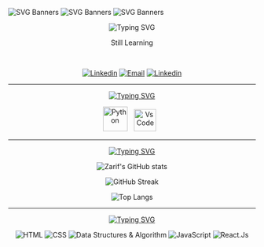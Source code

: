 
![SVG Banners](https://svg-banners.vercel.app/api?type=rainbow&text1=Hello%20Hello%20Hello%20&width=1000&height=100)
![SVG Banners](https://svg-banners.vercel.app/api?type=rainbow&text1=Hello%20Hello%20Hello%20&width=1000&height=100)
![SVG Banners](https://svg-banners.vercel.app/api?type=rainbow&text1=Hello%20Hello%20Hello%20&width=1000&height=100)

<div align=center>

![Typing SVG](https://readme-typing-svg.demolab.com?font=Space+Mono&size=20&duration=3000&pause=1000&color=2CFF1E&background=0E0E0E00&width=435&center=True&vCenter=True&lines=Hi+there+%F0%9F%91%8B%2C+I'm+Zarif.)

</div>
<p align=center> Still Learning</p>
<br>

<p align="center">
    <a href="https://www.linkedin.com/in/muhammad-zarif-b04a2223a/">
        <img alt="Linkedin" src="https://custom-icon-badges.demolab.com/badge/-LinkedIn-blue?logo=LinkedIn&logoColor=white&style=for-the-badge"/></a>
    <a href="https://mail.google.com/mail/?view=cm&fs=1&to=flacko.programming@gmail.com&su=SUBJECT&body=BODY">
        <img alt="Email" src="https://custom-icon-badges.demolab.com/badge/-Email-red?logo=gmail&logoColor=white&style=for-the-badge"/></a>
    <a href="https://www.youtube.com/watch?v=hPr-Yc92qaY">
        <img alt="Linkedin" src="https://custom-icon-badges.demolab.com/badge/-Youtube-FF0000?logo=Youtube&logoColor=white&style=for-the-badge"/></a>
</p>
<hr>
<div align=center>

[![Typing SVG](https://readme-typing-svg.demolab.com?font=Space+Mono&duration=3000&pause=1000&color=2CFF1E&center=true&vCenter=true&width=435&lines=%E2%9A%99%EF%B8%8F+Languages+%26+Tools)](https://git.io/typing-svg)

</div>

<div align=center>
<a target="_blank" rel="noreferrer">
    <img alt="Python" height="50px" style="padding-right:10px" src="https://cdn.jsdelivr.net/gh/devicons/devicon/icons/python/python-original.svg" />
</a>
<a target="_blank" rel="noreferrer">
    <img alt="VsCode" height="45px" style="padding-right:10px" src="https://cdn.jsdelivr.net/gh/devicons/devicon/icons/vscode/vscode-original.svg" />
</div>
<hr>
</a>

<div align=center>

[![Typing SVG](https://readme-typing-svg.demolab.com?font=Space+Mono&duration=3000&pause=1000&color=2CFF1E&center=true&vCenter=true&width=435&lines=%F0%9F%93%88Statistics)](https://git.io/typing-svg)

</div>

<div align=center>

![Zarif's GitHub stats](https://github-readme-stats.vercel.app/api?username=NotZarifGitHub&show_icons=true&theme=radical&include_all_commits=True)

![GitHub Streak](https://streak-stats.demolab.com/?user=NotZarifGitHub&currStreakNum=2FD3EB&fire=pink&sideLabels=F00&date_format=[Y.]n.j&theme=radical)

![Top Langs](https://github-readme-stats.vercel.app/api/top-langs/?username=NotZarifGitHub&layout=compact&theme=radical)

</div>

<hr>

<div align=center>

[![Typing SVG](https://readme-typing-svg.demolab.com?font=Space+Mono&duration=3000&pause=1000&color=2CFF1E&center=true&vCenter=true&width=435&lines=%F0%9F%93%96Currently+Learning)](https://git.io/typing-svg)
</div>

<div align=center>
    <a>
        <img alt="HTML" src="https://custom-icon-badges.demolab.com/badge/-HTML-e34c26?logo=html&logoColor=black&style=for-the-badge"/>
    </a>
    <a>
        <img alt="CSS" src="https://custom-icon-badges.demolab.com/badge/-CSS-blue?logo=CSS3&logoColor=white&style=for-the-badge"/>
    </a>
    <a>
        <img alt="Data Structures & Algorithm" src="https://custom-icon-badges.demolab.com/badge/-Data Structures & Algorithm-49592a?logo=The Algorithms&logoColor=white&style=for-the-badge"/>
    </a>
    <a>
        <img alt="JavaScript" src="https://custom-icon-badges.demolab.com/badge/-JavaScript-f0db4f?logo=JavaScript&logoColor=black&style=for-the-badge"/>
    </a>
    <a>
        <img alt="React.Js" src="https://custom-icon-badges.demolab.com/badge/-React.Js-white?logo=React&logoColor=blue&style=for-the-badge"/>
    </a>
</div>